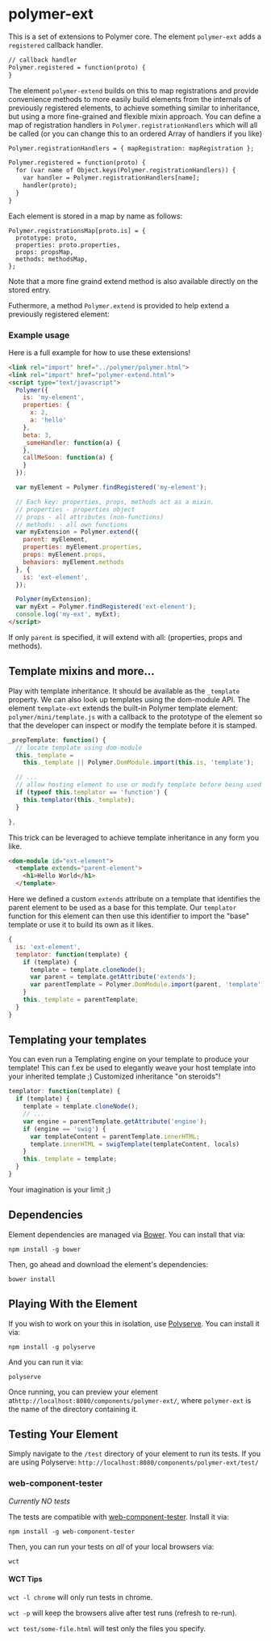 polymer-ext
===========

This is a set of extensions to Polymer core. The element `polymer-ext` adds a `registered` callback handler.

```html
// callback handler
Polymer.registered = function(proto) {
}
```

The element `polymer-extend` builds on this to map registrations and provide convenience methods to more easily build elements from the internals of previously registered elements, to achieve something similar to inheritance, but using a more fine-grained and flexible mixin approach. You can define a map of registration handlers in `Polymer.registrationHandlers` which will all be called (or you can change this to an ordered Array of handlers if you like)

```html
Polymer.registrationHandlers = { mapRegistration: mapRegistration };

Polymer.registered = function(proto) {
  for (var name of Object.keys(Polymer.registrationHandlers)) {
    var handler = Polymer.registrationHandlers[name];
    handler(proto);
  }
}
```

Each element is stored in a map by name as follows:

```
Polymer.registrationsMap[proto.is] = {
  prototype: proto,
  properties: proto.properties,
  props: propsMap,
  methods: methodsMap,
};
```

Note that a more fine graind extend method is also available directly on the stored entry.

Futhermore, a method `Polymer.extend` is provided to help extend a previously registered element:

### Example usage

Here is a full example for how to use these extensions!

```html
<link rel="import" href="../polymer/polymer.html">
<link rel="import" href="polymer-extend.html">
<script type="text/javascript">
  Polymer({
    is: 'my-element',
    properties: {
      x: 2,
      a: 'hello'
    },
    beta: 3,
    _someHandler: function(a) {
    },
    callMeSoon: function(a) {
    }
  });

  var myElement = Polymer.findRegistered('my-element');

  // Each key: properties, props, methods act as a mixin.
  // properties - properties object
  // props - all attributes (non-functions)
  // methods: - all own functions
  var myExtension = Polymer.extend({
    parent: myElement,
    properties: myElement.properties,
    props: myElement.props,
    behaviors: myElement.methods
  }, {
    is: 'ext-element',
  });

  Polymer(myExtension);
  var myExt = Polymer.findRegistered('ext-element');
  console.log('my-ext', myExt);
</script>
```

If only `parent` is specified, it will extend with all: (properties, props and methods).

Template mixins and more...
---------------------------

Play with template inheritance. It should be available as the `_template` property. We can also look up templates using the dom-module API. The element `template-ext` extends the built-in Polymer template element: `polymer/mini/template.js` with a callback to the prototype of the element so that the developer can inspect or modify the template before it is stamped.

```js
_prepTemplate: function() {
  // locate template using dom-module
  this._template =
    this._template || Polymer.DomModule.import(this.is, 'template');

  // ...  
  // allow hosting element to use or modify template before being used
  if (typeof this.templator == 'function') {
    this.templator(this._template);
  }

},
```

This trick can be leveraged to achieve template inheritance in any form you like.

```html
<dom-module id="ext-element">
  <template extends="parent-element">
    <h1>Hello World</h1>
  </template>
```

Here we defined a custom `extends` attribute on a template that identifies the parent element to be used as a base for this template. Our `templator` function for this element can then use this identifier to import the "base" template or use it to build its own as it likes.

```js
{
  is: 'ext-element',
  templator: function(template) {
    if (template) {
      template = template.cloneNode();
      var parent = template.getAttribute('extends');
      var parentTemplate = Polymer.DomModule.import(parent, 'template');
    }
    this._template = parentTemplate;
  }
}
```

Templating your templates
-------------------------

You can even run a Templating engine on your template to produce your template! This can f.ex be used to elegantly weave your host template into your inherited template ;) Customized inheritance "on steroids"!

```js
templator: function(template) {
  if (template) {
    template = template.cloneNode();
    // ...
    var engine = parentTemplate.getAttribute('engine');
    if (engine == 'swig') {
      var templateContent = parentTemplate.innerHTML;
      template.innerHTML = swigTemplate(templateContent, locals)
    }
    this._template = template;
  }
}
```

Your imagination is your limit ;)

Dependencies
------------

Element dependencies are managed via [Bower](http://bower.io/). You can install that via:

```
npm install -g bower
```

Then, go ahead and download the element's dependencies:

```
bower install
```

Playing With the Element
------------------------

If you wish to work on your this in isolation, use [Polyserve](https://github.com/PolymerLabs/polyserve). You can install it via:

```
npm install -g polyserve
```

And you can run it via:

```
polyserve
```

Once running, you can preview your element at`http://localhost:8080/components/polymer-ext/`, where `polymer-ext` is the name of the directory containing it.

Testing Your Element
--------------------

Simply navigate to the `/test` directory of your element to run its tests. If you are using Polyserve: `http://localhost:8080/components/polymer-ext/test/`

### web-component-tester

*Currently NO tests*

The tests are compatible with [web-component-tester](https://github.com/Polymer/web-component-tester). Install it via:

```
npm install -g web-component-tester
```

Then, you can run your tests on *all* of your local browsers via:

```
wct
```

#### WCT Tips

`wct -l chrome` will only run tests in chrome.

`wct -p` will keep the browsers alive after test runs (refresh to re-run).

`wct test/some-file.html` will test only the files you specify.
